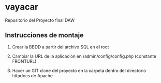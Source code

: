 # vayacar
Repositorio del Proyecto final DAW

## Instrucciones de montaje

1. Crear la BBDD a partir del archivo SQL en el root

2. Cambiar la URL de la aplicación en /admin/config/config.php (constante FRONTURL)

3. Hacer un GIT clone del proyecto en la carpeta dentro del directorio httpdocs de Apache
